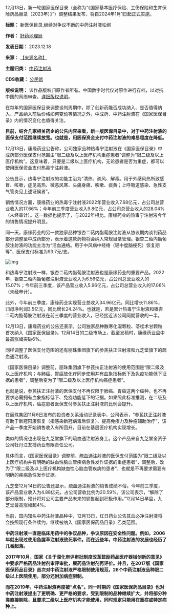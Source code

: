 12月13日，新一轮国家医保目录（全称为“《国家基本医疗保险、工伤保险和生育保险药品目录（2023年）》”）调整结果发布，将自2024年1月1日起正式实施。




**标题：** 新医保目录,继续对争议不断的中药注射液松绑  

**作者：** [好药地理局](https://chinadigitaltimes.net/space/好药地理局)  

**发表日期：** 2023.12.18  

**来源：** [【来源名称】](https://web.archive.org/web/20231218155620/https://mp.weixin.qq.com/s/5RkvcueizUjGMH4YEBJ5_Q接)  

**主题归类：** [中药注射液](https://chinadigitaltimes.net/space/中药注射液)  

**CDS收藏：** [公民馆](https://chinadigitaltimes.net/space/%E5%85%AC%E6%B0%91%E9%A6%86)  

**版权说明：** 该作品版权归原作者所有。中国数字时代仅对原作进行存档，以对抗中国的网络审查。[详细版权说明](https://chinadigitaltimes.net/chinese/copyright)。


在每年的国家医保目录调整谈判周期中，除了创新药能否成功纳入、是否值得纳入、产品纳入前后价格如何变动等情况之外，中成药、中药注射液在《国家医保目录》内的情况变化也值得关注。


**目前，结合几家相关药企的公告内容来看，新一版医保目录中，对于中药注射液的医保支付范围继续放宽。也就是，用医保资金支付中药注射液的难易程度在降低。** 


12月13日，康缘药业公告称，公司独家品种热毒宁注射液在《国家医保目录》中成药部分医保支付范围由“限二级及以上医疗机构重症患者”调整为“限二级及以上医疗机构”。这意味着，只要是二级以上医疗机构，无论患者是否为重症，都可以使用医保资金支付热毒宁注射液。


公告显示，热毒宁注射液的功能主治为“清热、疏风、解毒。用于外感风热所致感冒、咳嗽，症见高热、微恶风寒、头痛身痛、咳嗽、痰黄；上呼吸道感染、急性支气管炎见上述证候者”。


销售情况方面，康缘药业的热毒宁注射液2022年营业收入7.68亿元，占公司总营业收入的17.66%；今年前三季度营业收入9.8亿元，占公司总营业收入的28.04%（未经审计）。这一数据也提示了，与2022年相比，康缘药业的热毒宁注射液今年的销售情况提升明显。


同一天，康缘药业的另一款独家品种银杏二萜内酯葡胺注射液从协议期内谈判药品部分调整至中成药部分，表示着这款药物将会纳入常规目录管理。银杏二萜内酯葡胺注射液的功能主治为“活血通络。用于中风病中经络（轻中度脑梗死）恢复期等”，医保支付标准为93.7元/支。


![img](https://chinadigitaltimes.net/chinese/files/2023/12/v2-23bf8e542bffd309c9d6095f6d4cfdce_720w.jpg)


和热毒宁注射液一样，银杏二萜内酯葡胺注射液也是康缘药业的重要产品。2022年，银杏二萜内酯葡胺注射液营业收入为6.56亿元，占公司总营业收入的15.07%；今年前三季度，该产品营业收入5.96亿元，占公司总营业收入的17.06%（未经审计）。


此外，今年前三季度，康缘药业实现营业总收入34.96亿元，同比增长11.86%，归母净利润3.5亿元，同比增长24.24%。也就是，若是累计热毒宁注射液和银杏二萜内酯葡胺注射液在前三季度的营业收入，已经接近该公司同期营收的一半。


12月13日，康缘药业的公告还表示，公司独家品种散寒化湿颗粒、苓桂术甘颗粒首次纳入《国家医保目录》。12月14日的二级市场上，截至发稿时，康缘药业盘中最高涨幅突破6%。


同样调整了医保支付范围的还有丽珠集团旗下的参芪扶正注射液和九芝堂旗下的疏血通注射液。


《国家医保目录》调整前，丽珠集团旗下参芪扶正注射液的使用范围是“限二级及以上医疗机构；与肺癌、胃癌放化疗同步使用并有血象指标低下及免疫功能低下证据的患者”，调整后变为了“限二级及以上医疗机构癌症患者”。


也就是说，参芪扶正注射液的医保支付不再仅限于肺癌、胃癌这两个癌种，也不再要求必需拥有血象指标低下、免疫功能低下的证据。如果照此标准推测，在二级及以上医疗机构，癌症患者医保支付参芪扶正注射液的比例会提升。


在丽珠集团11月6日发布的投资者关系活动记录表中，公司表示，“参芪扶正注射液有助于新冠阳康恢复（指感染新冠病毒后恢复）、提高免疫力及肿瘤辅助治疗”，该产品一季度开始销售收入有所回升，目前在基层医疗机构实现增长。


类似的情况也出现在九芝堂旗下的疏血通注射液身上。这个产品来自九芝堂全资子公司牡丹江友搏药业有限责任公司。


具体而言，《国家医保目录》调整前，疏血通注射液的医保支付范围为“限二级及以上医疗机构并有明确的缺血性脑血管疾病急性发作证据的重症患者”，调整后，改为了“限二级及以上医疗机构缺血性心脑血管疾病的患者”，也就是不再要求需要有明确的疾病急性发作证据。


九芝堂12月14日的公告还显示，疏血通注射液的销售成绩不俗。今年前三季度，该产品营业收入为4.88亿元，占公司营收比例为20.59%。该公司表示，“解除了部分限制，预计将对公司主要产品未来的销售起到积极作用。”12月14日早盘，九芝堂最高涨幅超4%。


当前，国内知名中药注射液品种中，12月13日，红日药业公告其血必净注射液将会按照现行条件续约，继续被纳入《国家医保药品目录》乙类范围。


**中药注射液一直是临床用药中的争议品种，争议原因在安全性问题。例如，2006年就出现过使用鱼腥草注射液致死事件。而在近些年，中药注射液的发展也经历了几番起落。**   

**2017年10月，国家《关于深化审评审批制度改革鼓励药品医疗器械创新的意见》中要求严格药品注射剂审评审批，展药品注射剂再评价。并且，在2017版《国家医保药品目录》首次对中药注射液严格限制使用规范，26个中药注射液品种限二级以上医院使用，部分还附加病症限制。** 


**而在2019年，中药注射液再度被“点名”。同一时期的《国家医保药品目录》也对中药注射液提出了更明确、更严格的要求，受到限制的品种继续扩大，并将部分种类直接剔除，且要求二级以上医疗机构才能使用，同时规定只能用在重症或特定病种上。** 


